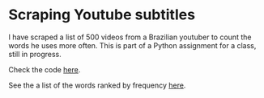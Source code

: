 # Scraping Youtube subtitles
 I have scraped a list of 500 videos from a Brazilian youtuber to count the words he uses more often. This is part of a Python assignment for a class, still in progress.

Check the code [here](https://github.com/luizftoledo/counting_youtube_words/blob/main/o_que_diz_caue_moura_no_youtube.ipynb).

See the a list of the words ranked by frequency [here](https://github.com/luizftoledo/counting_youtube_words/blob/main/caue_final.csv).
